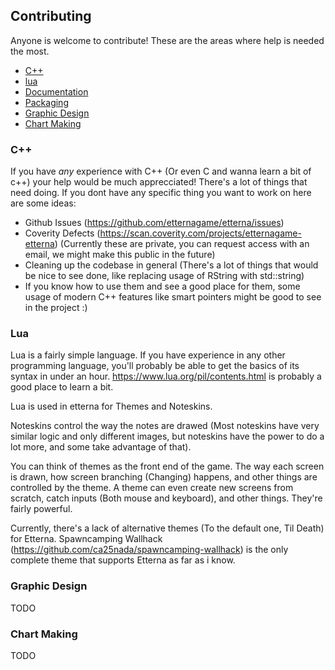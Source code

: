 ## Contributing

Anyone is welcome to contribute! These are the areas where help is needed the most.

 * [C++](#c)
 * [lua](#lua)
 * [Documentation](#documentation)
 * [Packaging](#packaging)
 * [Graphic Design](#graphic-Design)
 * [Chart Making](#chart-making)
 
 
### C++

If you have *any* experience with C++ (Or even C and wanna learn a bit of c++) your help would be much apprecciated!
There's a lot of things that need doing. If you dont have any specific thing you want to work on here are some ideas:
 - Github Issues (https://github.com/etternagame/etterna/issues)
 - Coverity Defects (https://scan.coverity.com/projects/etternagame-etterna) (Currently these are private, you can request access with an email, we might make this public in the future)
 - Cleaning up the codebase in general (There's a lot of things that would be nice to see done, like replacing usage of RString with std::string)
 - If you know how to use them and see a good place for them, some usage of modern C++ features like smart pointers might be good to see in the project :)
 
### Lua

Lua is a fairly simple language. If you have experience in any other programming language, you'll probably be able to get the basics of its syntax in under an hour. https://www.lua.org/pil/contents.html is probably a good place to learn a bit.

Lua is used in etterna for Themes and Noteskins. 

Noteskins control the way the notes are drawed (Most noteskins have very similar logic and only different images, but noteskins have the power to do a lot more, and some take advantage of that).

You can think of themes as the front end of the game. The way each screen is drawn, how screen branching (Changing) happens, and other things are controlled by the theme. A theme can even create new screens from scratch, catch inputs (Both mouse and keyboard), and other things. They're fairly powerful.

Currently, there's a lack of alternative themes (To the default one, Til Death) for Etterna. Spawncamping Wallhack (https://github.com/ca25nada/spawncamping-wallhack) is the only complete theme that supports Etterna as far as i know.

### Graphic Design

TODO

### Chart Making

TODO